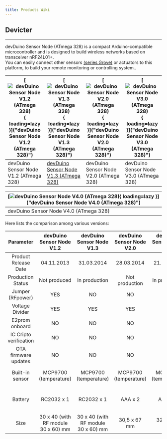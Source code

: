 ```yaml
---
title: Products Wiki
---
```


## **Devicter**
------------

devDuino Sensor Node (ATmega 328) is a compact Arduino-compatible microcontroller and is designed to build wireless networks based on transceiver nRF24L01+.   
You can easily connect other sensors [(series Grove)](http://www.seeedstudio.com/wiki/GROVE_System) or actuators to this platform, to build your remote monitoring or controlling system..

| [![devDuino Sensor Node V1.2 (ATmega 328)](https://wiki.elecrow.com/images/thumb/c/c3/DD_SN_1.2_face.jpg/300px-DD_SN_1.2_face.jpg){ loading=lazy }]("devDuino Sensor Node V1.2 (ATmega 328)") | [![devDuino Sensor Node V1.3 (ATmega 328)](https://wiki.elecrow.com/images/thumb/1/18/DD_SN_1.3_face.jpg/200px-DD_SN_1.3_face.jpg){ loading=lazy }]("devDuino Sensor Node V1.3 (ATmega 328)") | [![devDuino Sensor Node V2.0 (ATmega 328)](https://wiki.elecrow.com/images/thumb/c/cf/DD_SN_2.0_face.jpg/300px-DD_SN_2.0_face.jpg){ loading=lazy }]("devDuino Sensor Node V2.0 (ATmega 328)") | [![devDuino Sensor Node V3.0 (ATmega 328)](https://wiki.elecrow.com/images/thumb/4/4d/DD_SN_3.0_rev_face.jpg/300px-DD_SN_3.0_rev_face.jpg){ loading=lazy }]("devDuino Sensor Node V3.0 (ATmega 328)") |
|---|---|---|---|
| devDuino Sensor Node V1.2 (ATmega 328)| [devDuino Sensor Node V1.3 (ATmega 328)](./devduino-sensor-node-v13-atmega-328.md "DevDuino Sensor Node V1.3 (ATmega 328)") | devDuino Sensor Node V2.0 (ATmega 328) | devDuino Sensor Node V3.0 (ATmega 328) |

| [![devDuino Sensor Node V4.0 (ATmega 328)](https://wiki.elecrow.com/images/thumb/2/24/DD_SN_4.0_rev_face.jpg/300px-DD_SN_4.0_rev_face.jpg){ loading=lazy }]("devDuino Sensor Node V4.0 (ATmega 328)") |
|---|
| devDuino Sensor Node V4.0 (ATmega 328) |

Here lists the comparison among various versions:

| Parameter | devDuino Sensor Node V1.2 | devDuino Sensor Node V1.3 | devDuino Sensor Node V2.0 | devDuino Sensor Node V2.1 | devDuino Sensor Node V2.2 rev1 | devDuino Sensor Node V3.0 | devDuino Sensor Node V4.0 |
|:-:|:-:|:-:|:-:|:-:|:-:|:-:|:-:|
| Product Release Date | 04.11.2013 | 31.03.2014 | 28.03.2014 | 21.10.2014 | 18.10.2015 | 23.08.2014 | 22.12.2014 |
| Production Status | Not produced | In production | Not production | In production | In production | In production | In production |
| Jumper (RFpower) | YES | NO | NO | NO | NO | NO | NO |
| Voltage Divider | YES | YES | YES | YES | NO | NO | NO |
| E2prom onboard | NO | NO | NO | NO | 64kb SPI flash | NO | NO |
| IC Cripto verification | NO | NO | NO | NO | ATSHA204A | NO | NO |
| OTA firmware updates | NO | NO | NO | NO | Supports | NO | NO |
| Built-in sensor | MCP9700 (temperature) | MCP9700 (temperature) | MCP9700 (temperature) | MCP9700 (temperature) | MCP9700 (temperature) | MCP9700 (temperature) | HTU21D (temperature &amp; humidity) |
| Battery | RC2032 x 1 | RC2032 x 1 | AAA x 2 | AAA x 2 | AAA x 2 | 0.5W Solar Panel  1.5 F Super capacitor | CR123A х 1 |
| Size | 30 х 40 (with RF module 30 х 60) mm | 30 х 40 (with RF module 30 х 60) mm | 30,5 x 67 mm | 32 x 68.5 mm | 32 x 68.5 mm | 55 x 70 mm (break off 31.4 x 57.3) | 30 x 65 mm |